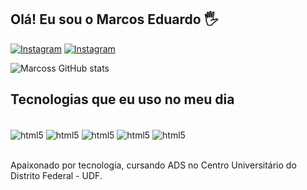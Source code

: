 
## Olá! Eu sou o Marcos Eduardo 🖐️

[![Instagram](https://img.shields.io/badge/Instagram-E4405F?style=for-the-badge&logo=instagram&logoColor=white)](https://www.instagram.com/lmarcos_ed/)
[![Instagram](https://img.shields.io/badge/LinkedIn-0077B5?style=for-the-badge&logo=linkedin&logoColor=white)](https://www.linkedin.com/in/marcos-almeida-34ba13204/)

![Marcoss GitHub stats](https://github-readme-stats.vercel.app/api?username=DevMarcosEd&show_icons=true&theme=dracula)

## Tecnologias que eu uso no meu dia

<div style="display: inline_block"><br/>
    <img align="center" alt="html5"src="https://img.shields.io/badge/HTML5-E34F26?style=for-the-badge&logo=html5&logoColor=white"/>
    <img align="center" alt="html5"src="https://img.shields.io/badge/CSS3-1572B6?style=for-the-badge&logo=css3&logoColor=white"/>
    <img align="center" alt="html5"src="https://img.shields.io/badge/JavaScript-F7DF1E?style=for-the-badge&logo=javascript&logoColor=black"/>
    <img align="center" alt="html5"src="https://img.shields.io/badge/C-00599C?style=for-the-badge&logo=c&logoColor=white"/>
    <img align="center" alt="html5"src="https://img.shields.io/badge/PHP-777BB4?style=for-the-badge&logo=php&logoColor=white"/>
</div><br/>

Apaixonado por tecnologia, cursando ADS no Centro Universitário do Distrito Federal - UDF.
